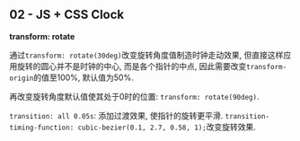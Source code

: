 ## 02 - JS + CSS Clock

**transform: rotate**

通过`transform: rotate(30deg)`改变旋转角度值制造时钟走动效果, 但直接这样应用旋转的圆心并不是时钟的中心, 而是各个指针的中点, 因此需要改变`transform-origin`的值至100%, 默认值为50%.

再改变旋转角度默认值使其处于0时的位置: `transform: rotate(90deg)`.

`transition: all 0.05s`: 添加过渡效果, 使指针的旋转更平滑. `transition-timing-function: cubic-bezier(0.1, 2.7, 0.58, 1);`改变旋转效果.
